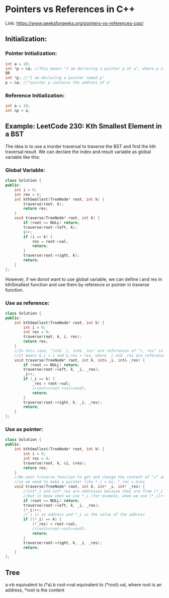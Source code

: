 # Pointers vs References in C++
Link: https://www.geeksforgeeks.org/pointers-vs-references-cpp/

## Initialization:
### Pointer Initialization:
```cpp
int a = 10;
int *p = &a; //This means "I am declaring a pointer p of a", where p is the address of a and *p is the content of a
OR
int *p; //"I am declaring a pointer named p"
p = &a; //"pointer p contains the address of a"
```
### Reference Initialization:
```cpp
int a = 10;
int &p = a;
```


## Example: LeetCode 230: Kth Smallest Element in a BST
The idea is to use a inorder traversal to traverse the BST and find the kth traversal result. We can declare the index and result variable as global variable like this:
### Global Variable:
```cpp
class Solution {
public:
    int i = 0;
    int res = 0;
    int kthSmallest(TreeNode* root, int k) {
        traverse(root, k);
        return res;
    }
    void traverse(TreeNode* root, int k) {
        if (root == NULL) return;
        traverse(root->left, k);
        i++;
        if (i == k) {
            res = root->val;
            return;
        }
        traverse(root->right, k);
        return;
    }
};
```
However, if we donot want to use global variable, we can define i and res in kthSmallest function and use them by reference or pointer in traverse function.
### Use as reference:
```cpp
class Solution {
public:
    int kthSmallest(TreeNode* root, int k) {
        int i = 0;
        int res = 0;
        traverse(root, k, i, res);
        return res;
    }
    //In this case, "int& _i, int& _res" are references of "i, res" in kthSmallest function. 
    //it means &_i = i and &_res = res, where _i and _res are references of i and res
    void traverse(TreeNode* root, int k, int& _i, int& _res) {
        if (root == NULL) return;
        traverse(root->left, k, _i, _res);
        _i++;
        if (_i == k) {
            _res = root->val;
            //cout<<root->val<<endl;
            return;
        }
        traverse(root->right, k, _i, _res);
        return;
    }
};
```
### Use as pointer:
```cpp
class Solution {
public:
    int kthSmallest(TreeNode* root, int k) {
        int i = 0;
        int res = 0;
        traverse(root, k, &i, &res);
        return res;
    }
    //We want traverse function to get and change the content of "i" and "res", 
    //so we need to make a pointer like *_i = &i, *_res = &res
    void traverse(TreeNode* root, int k, int* _i, int* _res) {
        //int*_i and int*_res are addresses because they are from (*_i = &i), 
        //but in beow when we use *_i (for example, when we use (*_i)++ below), _i means address and *_i means the content
        if (root == NULL) return;
        traverse(root->left, k, _i, _res);
        (*_i)++;
        //_i is an address and *_i is the value of the address
        if ((*_i) == k) {
            (*_res) = root->val;
            //cout<<root->val<<endl;
            return;
        }
        traverse(root->right, k, _i, _res);
        return;
    }
};
```

## Tree
a->b equivalent to (*a).b
root->val equivalent to (*root).val, where root is an address, *root is the content
